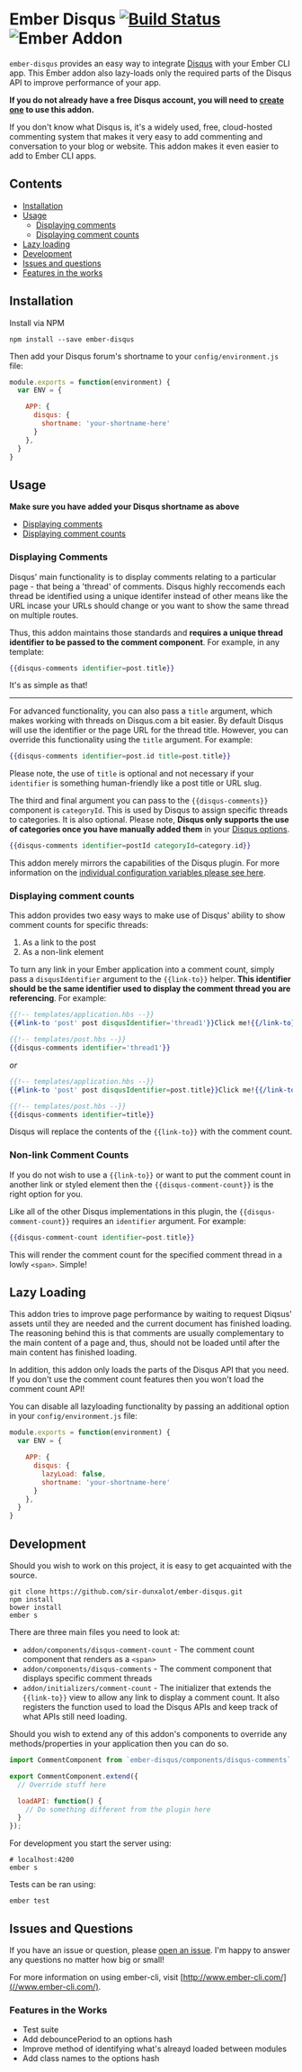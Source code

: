 Ember Disqus [![Build Status](https://travis-ci.org/sir-dunxalot/ember-disqus.svg)](https://travis-ci.org/sir-dunxalot/ember-disqus) ![Ember Addon](https://s3.amazonaws.com/images.jebbit.com/ember/badge.jpg)
======

`ember-disqus` provides an easy way to integrate [Disqus](//disqus.com) with your Ember CLI app. This Ember addon also lazy-loads only the required parts of the Disqus API to improve performance of your app.

**If you do not already have a free Disqus account, you will need to [create one](//disqus.com) to use this addon.**

If you don't know what Disqus is, it's a widely used, free, cloud-hosted commenting system that makes it very easy to add commenting and conversation to your blog or website. This addon makes it even easier to add to Ember CLI apps.

## Contents

- [Installation](#installation)
- [Usage](#usage)
  - [Displaying comments](#displaying-comments)
  - [Displaying comment counts](#displaying-comment-counts)
- [Lazy loading](#lazy-loading)
- [Development](#development)
- [Issues and questions](#issues-and-questions)
- [Features in the works](#features-in-the-works)


## Installation

Install via NPM

```shell
npm install --save ember-disqus
```

Then add your Disqus forum's shortname to your `config/environment.js` file:

```js
module.exports = function(environment) {
  var ENV = {

    APP: {
      disqus: {
        shortname: 'your-shortname-here'
      }
    },
  }
}
```


## Usage

**Make sure you have added your Disqus shortname as above**

- [Displaying comments](#displaying-comments)
- [Displaying comment counts](#displaying-comment-counts)

### Displaying Comments

Disqus' main functionality is to display comments relating to a particular page - that being a 'thread' of comments. Disqus highly reccomends each thread be identified using a unique identifer instead of other means like the URL incase your URLs should change or you want to show the same thread on multiple routes.

Thus, this addon maintains those standards and **requires a unique thread identifier to be passed to the comment component**. For example, in any template:

```hbs
{{disqus-comments identifier=post.title}}
```

It's as simple as that!

------

For advanced functionality, you can also pass a `title` argument, which makes working with threads on Disqus.com a bit easier. By default Disqus will use the identifier or the page URL for the thread title. However, you can override this functionality using the `title` argument. For example:

```hbs
{{disqus-comments identifier=post.id title=post.title}}
```

Please note, the use of `title` is optional and not necessary if your `identifier` is something human-friendly like a post title or URL slug.

The third and final argument you can pass to the `{{disqus-comments}}` component is `categoryId`. This is used by Disqus to assign specific threads to categories. It is also optional. Please note, **Disqus only supports the use of categories once you have manually added them** in your [Disqus options](//octosmashed.disqus.com/admin/settings/advanced/).

```hbs
{{disqus-comments identifier=postId categoryId=category.id}}
```

This addon merely mirrors the capabilities of the Disqus plugin. For more information on the [individual configuration variables please see here](//help.disqus.com/customer/portal/articles/472098-javascript-configuration-variables).

### Displaying comment counts

This addon provides two easy ways to make use of Disqus' ability to show comment counts for specific threads:

1. As a link to the post
2. As a non-link element

To turn any link in your Ember application into a comment count, simply pass a `disqusIdentifier` argument to the `{{link-to}}` helper. **This identifier should be the same identifier used to display the comment thread you are referencing**. For example:

```hbs
{{!-- templates/application.hbs --}}
{{#link-to 'post' post disqusIdentifier='thread1'}}Click me!{{/link-to}}

{{!-- templates/post.hbs --}}
{{disqus-comments identifier='thread1'}}
```

*or*

```hbs
{{!-- templates/application.hbs --}}
{{#link-to 'post' post disqusIdentifier=post.title}}Click me!{{/link-to}}

{{!-- templates/post.hbs --}}
{{disqus-comments identifier=title}}
```

Disqus will replace the contents of the `{{link-to}}` with the comment count.

### Non-link Comment Counts

If you do not wish to use a `{{link-to}}` or want to put the comment count in another link or styled element then the `{{disqus-comment-count}}` is the right option for you.

Like all of the other Disqus implementations in this plugin, the `{{disqus-comment-count}}` requires an `identifier` argument. For example:

```hbs
{{disqus-comment-count identifier=post.title}}
```

This will render the comment count for the specified comment thread in a lowly `<span>`. Simple!

## Lazy Loading

This addon tries to improve page performance by waiting to request Diqsus' assets until they are needed and the current document has finished loading. The reasoning behind this is that comments are usually complementary to the main content of a page and, thus, should not be loaded until after the main content has finished loading.

In addition, this addon only loads the parts of the Disqus API that you need. If you don't use the comment count features then you won't load the comment count API!

You can disable all lazyloading functionality by passing an additional option in your `config/environment.js` file:

```js
module.exports = function(environment) {
  var ENV = {

    APP: {
      disqus: {
        lazyLoad: false,
        shortname: 'your-shortname-here'
      }
    },
  }
}
```

## Development

Should you wish to work on this project, it is easy to get acquainted with the source.

```shell
git clone https://github.com/sir-dunxalot/ember-disqus.git
npm install
bower install
ember s
```

There are three main files you need to look at:

- `addon/components/disqus-comment-count` - The comment count component that renders as a `<span>`
- `addon/components/disqus-comments` - The comment component that displays specific comment threads
- `addon/initializers/comment-count` - The initializer that extends the `{{link-to}}` view to allow any link to display a comment count. It also registers the function used to load the Disqus APIs and keep track of what APIs still need loading.

Should you wish to extend any of this addon's components to override any methods/properties in your application then you can do so.

```js
import CommentComponent from `ember-disqus/components/disqus-comments`;

export CommentComponent.extend({
  // Override stuff here

  loadAPI: function() {
    // Do something different from the plugin here
  }
});
```

For development you start the server using:

```shell
# localhost:4200
ember s
```

Tests can be ran using:

```shell
ember test
```

## Issues and Questions

If you have an issue or question, please [open an issue](//github.com/sir-dunxalot/ember-disqus/issues/new). I'm happy to answer any questions no matter how big or small!

For more information on using ember-cli, visit [http://www.ember-cli.com/](//www.ember-cli.com/).

### Features in the Works

- Test suite
- Add debouncePeriod to an options hash
- Improve method of identifying what's alreayd loaded between modules
- Add class names to the options hash

